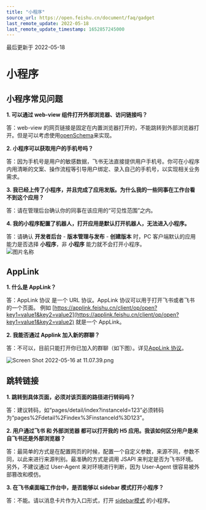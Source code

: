 ```yaml
---
title: "小程序"
source_url: https://open.feishu.cn/document/faq/gadget
last_remote_update: 2022-05-18
last_remote_update_timestamp: 1652857245000
---
```

最后更新于 2022-05-18

# 小程序
## 小程序常见问题

**1. 可以通过 web-view 组件打开外部浏览器、访问链接吗？**

答：web-view 的网页链接是固定在内置浏览器打开的，不能跳转到外部浏览器打开。但是可以考虑使用[openSchema](https://open.feishu.cn/document/uYjL24iN/ukzN4IjL5cDOy4SO3gjM)来实现。

**2. 小程序可以获取用户的手机号吗？**

答：因为手机号是用户的敏感数据，飞书无法直接提供用户手机号。你可在小程序内用清晰的文案、操作流程等引导用户绑定、录入自己的手机号，以实现相关业务需求。

**3. 我已经上传了小程序，并且完成了应用发版。为什么我的一些同事在工作台看不到这个应用？**

答：请在管理后台确认你的同事在该应用的“可见性范围”之内。

**4. 我的小程序配置了机器人，打开应用是默认打开机器人，无法进入小程序。**

答：请确认 **开发者后台** - **版本管理与发布** - **创建版本** 时，PC 客户端默认的应用能力是否选择 **小程序**，非 **小程序** 能力就不会打开小程序。   
![图片名称](https://sf3-cn.feishucdn.com/obj/open-platform-opendoc/59d0f620c603cb1f4490076392cb3bd7_rK3nbXFLua.png?lazyload=true&width=2438&height=858)

## AppLink

**1. 什么是 AppLink？**

答：AppLink 协议 是一个 URL 协议。AppLink 协议可以用于打开飞书或者飞书的一个页面。 例如  [https://applink.feishu.cn/client/op/open?key1=value1&key2=value2](https://applink.feishu.cn/client/op/open?key1=value1&key2=value2)  就是一个 AppLink。

**2. 我能否通过 Applink 加入新的群聊？**

答：不可以，目前只能打开你已加入的群聊（如下图）。详见[AppLink 协议](https://open.feishu.cn/document/uYjL24iN/ucjN1UjL3YTN14yN2UTN)。

![Screen Shot 2022-05-16 at 11.07.39.png](https://sf3-cn.feishucdn.com/obj/open-platform-opendoc/784ef3aca94a0080618724511ddcbe19_AtTWViEQJs.png?lazyload=true&width=1712&height=448)

## 跳转链接

**1. 跳转到具体页面，必须对该页面的路径进行转码吗？**

答：建议转码，如“pages/detail/index?instanceId=123”必须转码为“pages%2Fdetail%2Findex%3FinstanceId%3D123”。

**2. 用户通过飞书 和 外部浏览器 都可以打开我的 H5 应用。我该如何区分用户是来自飞书还是外部浏览器？**

答：最简单的方式是在配置网页的时候，配置一个自定义参数，来源不同，参数不同，以此来进行来源判别。最准确的方式是调用 JSAPI 来判定是否为飞书环境。另外，不建议通过 User-Agent 来对环境进行判断，因为 User-Agent 很容易被外部篡改和模仿。

**3. 在飞书桌面端工作台中，是否能够以 sidebar 模式打开小程序？**

答：不能。请以消息卡片作为入口形式，打开 [sidebar模式](https://open.feishu.cn/document/uYjL24iN/uIjNzUjLyYzM14iM2MTN#%E4%BE%A7%E8%BE%B9%E6%A0%8F%EF%BC%88Sidebar%EF%BC%89%E6%A8%A1%E5%BC%8F) 的小程序。
